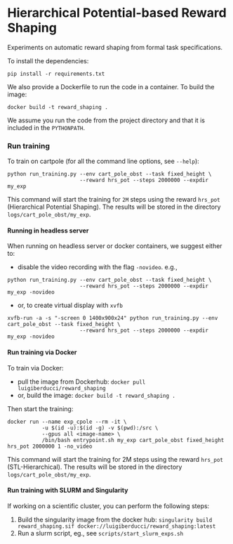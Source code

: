 # Hierarchical Potential-based Reward Shaping
Experiments on automatic reward shaping from formal task specifications.

To install the dependencies:

```pip install -r requirements.txt```

We also provide a Dockerfile to run the code in a container. To build the image:

```docker build -t reward_shaping .```

We assume you run the code from the project directory and that it is included in the `PYTHONPATH`.

### Run training 

To train on cartpole (for all the command line options, see `--help`):

```
python run_training.py --env cart_pole_obst --task fixed_height \ 
                       --reward hrs_pot --steps 2000000 --expdir my_exp
```

This command will start the training for `2M` steps 
using the reward `hrs_pot` (Hierarchical Potential Shaping).
The results will be stored in the directory `logs/cart_pole_obst/my_exp`.


#### Running in headless server
When running on headless server or docker containers, we suggest either to:
- disable the video recording with the flag `-novideo`. e.g.,
```
python run_training.py --env cart_pole_obst --task fixed_height \ 
                       --reward hrs_pot --steps 2000000 --expdir my_exp -novideo
```
- or, to create virtual display with `xvfb`
```
xvfb-run -a -s "-screen 0 1400x900x24" python run_training.py --env cart_pole_obst --task fixed_height \ 
                       --reward hrs_pot --steps 2000000 --expdir my_exp -novideo 
```

#### Run training via Docker

To train via Docker:
- pull the image from Dockerhub: `docker pull luigiberducci/reward_shaping`
- or, build the image: `docker build -t reward_shaping .`

Then start the training:

```
docker run --name exp_cpole --rm -it \
	       -u $(id -u):$(id -g) -v $(pwd):/src \
	       --gpus all <image-name> \
	       /bin/bash entrypoint.sh my_exp cart_pole_obst fixed_height hrs_pot 2000000 1 -no_video
```

This command will start the training for 2M steps using the reward `hrs_pot` (STL-Hierarchical).
The results will be stored in the directory `logs/cart_pole_obst/my_exp`.

#### Run training with SLURM and Singularity

If working on a scientific cluster, you can perform the following steps:
1. Build the singularity image from the docker hub: `singularity build reward_shaping.sif docker://luigiberducci/reward_shaping:latest`
1. Run a slurm script, eg., see `scripts/start_slurm_exps.sh`
